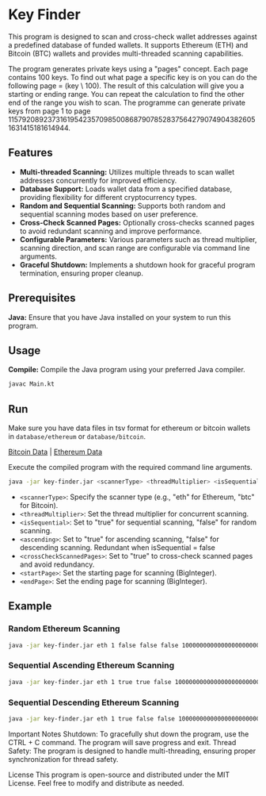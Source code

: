 # Key Finder

This program is designed to scan and cross-check wallet addresses against a predefined database of funded wallets. It supports Ethereum (ETH) and Bitcoin (BTC) wallets and provides multi-threaded scanning capabilities.

The program generates private keys using a "pages" concept. Each page contains 100 keys. To find out what page a specific key is on you can do the following page = (key \ 100). 
The result of this calculation will give you a starting or ending range. You can repeat the calculation to find the other end of the range you wish to scan. 
The programme can generate private keys from page 1 to page 1157920892373161954235709850086879078528375642790749043826051631415181614944.

## Features
- **Multi-threaded Scanning:** Utilizes multiple threads to scan wallet addresses concurrently for improved efficiency.
- **Database Support:** Loads wallet data from a specified database, providing flexibility for different cryptocurrency types.
- **Random and Sequential Scanning:** Supports both random and sequential scanning modes based on user preference.
- **Cross-Check Scanned Pages:** Optionally cross-checks scanned pages to avoid redundant scanning and improve performance.
- **Configurable Parameters:** Various parameters such as thread multiplier, scanning direction, and scan range are configurable via command line arguments.
- **Graceful Shutdown:** Implements a shutdown hook for graceful program termination, ensuring proper cleanup.

## Prerequisites
**Java:** Ensure that you have Java installed on your system to run this program.

## Usage
**Compile:** Compile the Java program using your preferred Java compiler.
```bash
javac Main.kt
```

## Run

Make sure you have data files in tsv format for ethereum or bitcoin wallets in ```database/ethereum``` or ```database/bitcoin```.

[Bitcoin Data](http://addresses.loyce.club/) | [Ethereum Data](https://gz.blockchair.com/ethereum/addresses/)

Execute the compiled program with the required command line arguments.

```bash
java -jar key-finder.jar <scannerType> <threadMultiplier> <isSequential> <ascending> <crossCheckScannedPages> <startPage> <endPage>
```

- `<scannerType>`: Specify the scanner type (e.g., "eth" for Ethereum, "btc" for Bitcoin).
- `<threadMultiplier>`: Set the thread multiplier for concurrent scanning.
- `<isSequential>`: Set to "true" for sequential scanning, "false" for random scanning.
- `<ascending>`: Set to "true" for ascending scanning, "false" for descending scanning. Redundant when isSequential = false
- `<crossCheckScannedPages>`: Set to "true" to cross-check scanned pages and avoid redundancy.
- `<startPage>`: Set the starting page for scanning (BigInteger).
- `<endPage>`: Set the ending page for scanning (BigInteger).

## Example

### Random Ethereum Scanning

```bash
java -jar key-finder.jar eth 1 false false false 10000000000000000000000000000000000000000000000000000000000000000000000000 1157920892373161954235709850086879078528375642790749043826051631415181614944
```

### Sequential Ascending Ethereum Scanning

```bash
java -jar key-finder.jar eth 1 true true false 10000000000000000000000000000000000000000000000000000000000000000000000000 1157920892373161954235709850086879078528375642790749043826051631415181614944
```

### Sequential Descending Ethereum Scanning

```bash
java -jar key-finder.jar eth 1 true false false 10000000000000000000000000000000000000000000000000000000000000000000000000 1157920892373161954235709850086879078528375642790749043826051631415181614944
```

Important Notes
Shutdown: To gracefully shut down the program, use the CTRL + C command. The program will save progress and exit.
Thread Safety: The program is designed to handle multi-threading, ensuring proper synchronization for thread safety.

License
This program is open-source and distributed under the MIT License. Feel free to modify and distribute as needed.
